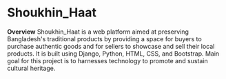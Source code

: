 # Shoukhin_Haat
<b>Overview</b>
   Shoukhin_Haat is a web platform aimed at preserving Bangladesh's traditional products by providing a space for buyers to purchase authentic goods and for sellers to showcase and sell their local products.
   It is built using Django, Python, HTML, CSS, and Bootstrap. Main goal for this project is to harnesses technology to promote and sustain cultural heritage.

